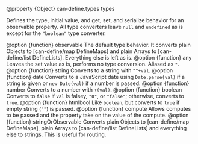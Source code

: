 @property {Object} can-define.types types

Defines the type, initial value, and get, set, and serialize behavior for an
observable property. All type converters leave `null` and `undefined` as is except for
the `"boolean"` type converter.

@option {function} observable The default type behavior. It converts plain Objects to
[can-define/map DefineMaps] and plain Arrays to [can-define/list DefineLists]. Everything else is left as is.
@option {function} any Leaves the set value as is, performs no type conversion. Aliased as `*`.
@option {function} string Converts to a string with `""+val`.
@option {function} date Converts to a JavaScript date using `Date.parse(val)` if a string is given or `new Date(val)` if a number is passed.
@option {function} number Converts to a number with `+(val)`.
@option {function} boolean Converts to `false` if `val` is falsey, `"0"`, or `"false"`; otherwise, converts to `true`.
@option {function} htmlbool Like `boolean`, but converts to `true` if empty string (`""`) is passed.
@option {function} compute Allows computes to be passed and the property take on the value of the compute.
@option {function} stringOrObservable Converts plain Objects to [can-define/map DefineMaps], plain Arrays to [can-define/list DefineLists] and everything else to strings.  This is useful for routing.
